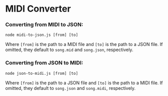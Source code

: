 # MIDI Converter
### Converting from MIDI to JSON:
`node midi-to-json.js [from] [to]`

Where `[from]` is the path to a MIDI file and `[to]` is the path to a JSON file. If omitted, they default to `song.mid` and `song.json`, respectively.

### Converting from JSON to MIDI:
`node json-to-midi.js [from] [to]`

Where `[from]` is the path to a JSON file and `[to]` is the path to a MIDI file. If omitted, they default to `song.json` and `song.midi`, respectively.
